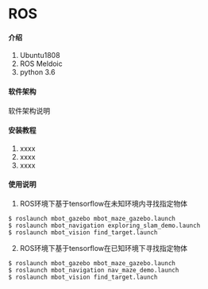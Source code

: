 # ROS

#### 介绍
1. Ubuntu1808
2. ROS Meldoic
3. python 3.6


#### 软件架构
软件架构说明


#### 安装教程

1.  xxxx
2.  xxxx
3.  xxxx

#### 使用说明

1. ROS环境下基于tensorflow在未知环境内寻找指定物体
~~~
$ roslaunch mbot_gazebo mbot_maze_gazebo.launch
$ roslaunch mbot_navigation exploring_slam_demo.launch
$ roslaunch mbot_vision find_target.launch
~~~


2. ROS环境下基于tensorflow在已知环境下寻找指定物体
~~~
$ roslaunch mbot_gazebo mbot_maze_gazebo.launch
$ roslaunch mbot_navigation nav_maze_demo.launch
$ roslaunch mbot_vision find_target.launch
~~~


